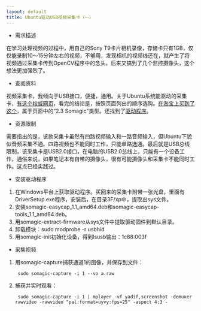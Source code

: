 ```yaml
---
layout: default
title: Ubuntu驱动USB视频采集卡（一）
---
```

 - 需求描述

在学习处理视频的过程中，用自己的Sony T9卡片相机录像，存储卡只有1GB，仅仅能录制10～15分钟左右的视频，不够用，发现相机的视频线还在，就产生了将视频通过采集卡传到OpenCV程序中的念头。后来又搞到了几个监控摄像头，这个想法更加强烈了。

 - 查阅资料

视频采集卡，我倾向于USB接口，便捷，通用。关于Ubuntu系统能驱动的采集卡，[有这个权威网页][1]，看完的结论是，按照页面列出的顺序选购。[在淘宝上买到了这个][2]，属于页面中的“2.3 Somagic"类型。还找到了[驱动程序][3]。

 - 资源限制

需要指出的是，该款采集卡虽然有四路视频输入和一路音频输入，但Ubuntu下貌似音频采集不通。四路视频也不能同时工作，只能单路选通。最后就是USB总线限制，该采集卡是USB2.0接口，在电脑的USB2.0总线上，只能有一个设备工作，通俗来说，如果笔记本有自带的摄像头，很有可能摄像头和采集卡不能同时工作。这点已经实践过。


 - 安装驱动程序

1. 在Windows平台上获取驱动程序。买回来的采集卡附带一张光盘，里面有DriverSetup.exe程序，安装后，在目录3F/xp中，提取出sys文件。
2. 安装somagic-easycap_1.1_amd64.deb和somagic-easycap-tools_1.1_amd64.deb。
3. 用somagic-extract-firmware从sys文件中提取驱动固件到默认目录。
4. 卸载模块：sudo modprobe -r usbhid
5. 用somagic-init初始化设备，得到lsusb输出：1c88:003f

 - 采集视频

1. 用somagic-capture捕获通道1的图像，并保存到文件：

        sudo somagic-capture -i 1 --vo a.raw
    
2. 捕获并实时观看：

        sudo somagic-capture -i 1 | mplayer -vf yadif,screenshot -demuxer rawvideo -rawvideo "pal:format=uyvy:fps=25" -aspect 4:3 -

  [1]: http://www.linuxtv.org/wiki/index.php/Easycap "EasyCAP系列USB采集卡介绍"
  [2]: http://item.taobao.com/item.htm?spm=a1z09.2.9.38.ZI60Ik&id=16080303910&_u=k54ac4f8542 "easycap 4路USB采集卡 4路USB视频采集卡 4路监控采集卡 支持win7"
  [3]: https://code.google.com/p/easycap-somagic-linux "Somagic的Ubuntu驱动程序"

